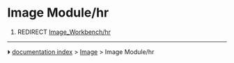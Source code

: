 # Image Module/hr
1.  REDIRECT [Image_Workbench/hr](Image_Workbench/hr.md)



---
⏵ [documentation index](../README.md) > [Image](Image_Workbench.md) > Image Module/hr
